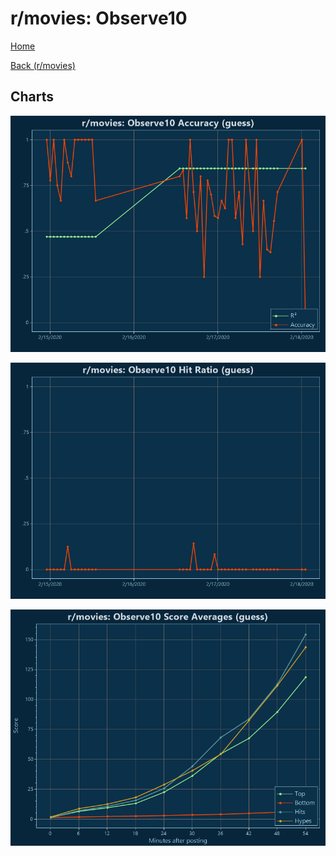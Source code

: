 # r/movies: Observe10

[Home](../../index.md)

[Back (r/movies)](../guess_movies.md)

## Charts

![r/movies R² (guess)](../../images/models/guess_movies_Observe10_Accuracy.png "r/movies R² (guess)")

![r/movies Hit Ratio (guess)](../../images/models/guess_movies_Observe10_HitRatio.png "r/movies Hit Ratio (guess)")

![r/movies Score Averages (guess)](../../images/models/guess_movies_Observe10_Scores.png "r/movies Score Averages (guess)")

